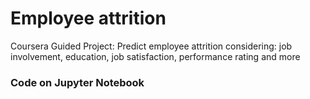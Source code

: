 # Employee attrition
Coursera Guided Project: Predict employee attrition considering: job involvement, education, job satisfaction, performance rating and more
### Code on Jupyter Notebook

